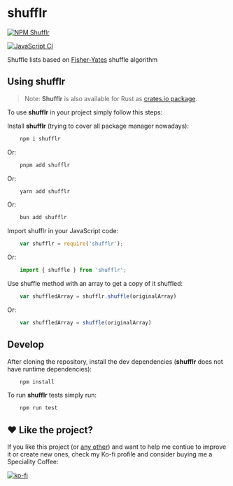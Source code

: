 # shufflr

[![NPM Shufflr](https://img.shields.io/npm/v/shufflr)](https://www.npmjs.com/package/shufflr)

[![JavaScript CI](https://github.com/hectortosa/shufflr/actions/workflows/js-ci-cd.yml/badge.svg?branch=trunk)](https://github.com/hectortosa/shufflr/actions/workflows/shufflr_ci-cd.yml)

Shuffle lists based on [Fisher-Yates](https://en.wikipedia.org/wiki/Fisher%E2%80%93Yates_shuffle) shuffle algorithm

## Using shufflr

> Note: **Shufflr** is also available for Rust as [crates.io package](https://crates.io/crates/shufflr).

To use **shufflr** in your project simply follow this steps:

Install **shufflr** (trying to cover all package manager nowadays):

```bash
    npm i shufflr
```

Or:

```bash
    pnpm add shufflr
```

Or:

```bash
    yarn add shufflr
```

Or:

```bash
    bun add shufflr
```

Import shufflr in your JavaScript code:

```javascript
    var shufflr = require('shufflr');
```

Or:

```javascript
    import { shuffle } from 'shufflr';
```

Use shuffle method with an array to get a copy of it shuffled:

```javascript
    var shuffledArray = shufflr.shuffle(originalArray)
```

Or:

```javascript
    var shuffledArray = shuffle(originalArray)
```

## Develop

After cloning the repository, install the dev dependencies (**shufflr** does not have runtime dependencies):

```bash
    npm install
```

To run **shufflr** tests simply run:

```bash
    npm run test
```

## :heart: Like the project?

If you like this project (or [any other](https://github.com/hectortosa)) and want to help me contiue to improve it or create new ones, check my Ko-fi profile and consider buying me a Speciality Coffee:

[![ko-fi](https://ko-fi.com/img/githubbutton_sm.svg)](https://ko-fi.com/H2H3P6FO7)